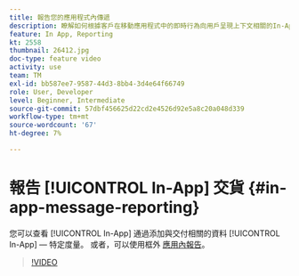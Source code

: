 ```yaml
---
title: 報告您的應用程式內傳遞
description: 瞭解如何根據客戶在移動應用程式中的即時行為向用戶呈現上下文相關的In-App消息。
feature: In App, Reporting
kt: 2558
thumbnail: 26412.jpg
doc-type: feature video
activity: use
team: TM
exl-id: bb587ee7-9587-44d3-8bb4-3d4e64f66749
role: User, Developer
level: Beginner, Intermediate
source-git-commit: 57dbf456625d22cd2e4526d92e5a8c20a048d339
workflow-type: tm+mt
source-wordcount: '67'
ht-degree: 7%

---
```


# 報告 [!UICONTROL In-App] 交貨 {#in-app-message-reporting}

您可以查看 [!UICONTROL In-App] 通過添加與交付相關的資料 [!UICONTROL In-App] — 特定度量。 或者，可以使用框外 [應用內報告](https://experienceleague.adobe.com/docs/campaign-standard/using/reporting/list-of-reports/in-app-report.html?lang=en)。

>[!VIDEO](https://video.tv.adobe.com/v/26412?quality=12)
